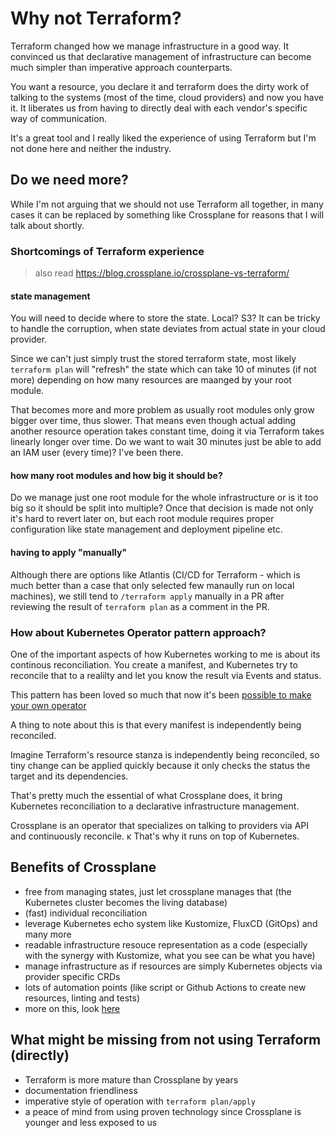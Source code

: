 # Why not Terraform?

Terraform changed how we manage infrastructure in a good way.
It convinced us that declarative management of infrastructure can become much simpler than imperative approach counterparts.

You want a resource, you declare it and terraform does the dirty work of talking to the systems (most of the time, cloud providers) and now you have it.
It liberates us from having to directly deal with each vendor's specific way of communication.

It's a great tool and I really liked the experience of using Terraform but I'm not done here and neither the industry.

## Do we need more?

While I'm not arguing that we should not use Terraform all together, in many cases it can be replaced by something like Crossplane for reasons that I will talk about shortly.

### Shortcomings of Terraform experience
> also read https://blog.crossplane.io/crossplane-vs-terraform/

#### state management

You will need to decide where to store the state. Local? S3?
It can be tricky to handle the corruption, when state deviates from actual state in your cloud provider.

Since we can't just simply trust the stored terraform state, 
most likely `terraform plan` will "refresh" the state 
which can take 10 of minutes (if not more) depending on how many resources are maanged by your root module.

That becomes more and more problem as usually root modules only grow bigger over time, thus slower.
That means even though actual adding another resource operation takes constant time, doing it via Terraform takes linearly longer over time.
Do we want to wait 30 minutes just be able to add an IAM user (every time)? I've been there.

#### how many root modules and how big it should be?

Do we manage just one root module for the whole infrastructure or is it too big so it should be split into multiple? 
Once that decision is made not only it's hard to revert later on, but each root module requires proper configuration like state management and deployment pipeline etc.

#### having to apply "manually"

Although there are options like Atlantis (CI/CD for Terraform - which is much better than a case that only selected few manaully run on local machines), 
we still tend to `/terraform apply` manually in a PR after reviewing the result of `terraform plan` as a comment in the PR.

### How about Kubernetes Operator pattern approach?

One of the important aspects of how Kubernetes working to me is about its continous reconciliation.
You create a manifest, and Kubernetes try to reconcile that to a realilty and let you know the result via Events and status.

This pattern has been loved so much that now it's been [possible to make your own operator](https://kubernetes.io/docs/concepts/extend-kubernetes/operator/)

A thing to note about this is that every manifest is independently being reconciled.

Imagine Terraform's resource stanza is independently being reconciled, so tiny change can be applied quickly because it only checks the status the target and its dependencies.

That's pretty much the essential of what Crossplane does, it bring Kubernetes reconciliation to a declarative infrastructure management.

Crossplane is an operator that specializes on talking to providers via API and continuously reconcile.
ĸ
That's why it runs on top of Kubernetes.

## Benefits of Crossplane

- free from managing states, just let crossplane manages that (the Kubernetes cluster becomes the living database)
- (fast) individual reconciliation
- leverage Kubernetes echo system like Kustomize, FluxCD (GitOps) and many more
- readable infrastructure resouce representation as a code (especially with the synergy with Kustomize, what you see can be what you have)
- manage infrastructure as if resources are simply Kubernetes objects via provider specific CRDs
- lots of automation points (like script or Github Actions to create new resources, linting and tests)
- more on this, look [here](./why-crossplane.md)


## What might be missing from not using Terraform (directly)

- Terraform is more mature than Crossplane by years
- documentation friendliness
- imperative style of operation with `terraform plan/apply`
- a peace of mind from using proven technology since Crossplane is younger and less exposed to us
